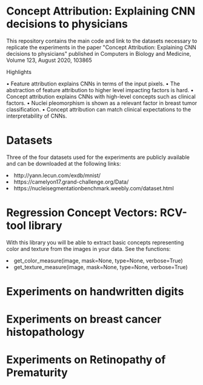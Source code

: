 # Concept Attribution: Explaining CNN decisions to physicians
This repository contains the main code and link to the datasets necessary to replicate the experiments in the paper "Concept Attribution: Explaining CNN decisions to physicians" published in Computers in Biology and Medicine, Volume 123, August 2020, 103865

Highlights

• Feature attribution explains CNNs in terms of the input pixels.
• The abstraction of feature attribution to higher level impacting factors is hard.
• Concept attribution explains CNNs with high-level concepts such as clinical factors.
• Nuclei pleomorphism is shown as a relevant factor in breast tumor classification.
• Concept attribution can match clinical expectations to the interpretability of CNNs.

# Datasets
Three of the four datasets used for the experiments are publicly available and can be downloaded at the following links:
<li>http://yann.lecun.com/exdb/mnist/
<li>https://camelyon17.grand-challenge.org/Data/
<li>https://nucleisegmentationbenchmark.weebly.com/dataset.html
  
# Regression Concept Vectors: RCV-tool library  
With this library you will be able to extract basic concepts representing color and texture from the images in your data. 
See the functions:
<li> get_color_measure(image, mask=None, type=None, verbose=True) 
<li> get_texture_measure(image, mask=None, type=None, verbose=True) 



# Experiments on handwritten digits

# Experiments on breast cancer histopathology

# Experiments on Retinopathy of Prematurity
